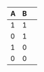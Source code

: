 | A   | B   |     |
| --- | --- | --- |
| 1   |  1   |     |
| 0   |  1   |     |
| 1   |  0   |     |
| 0   |  0   |     |